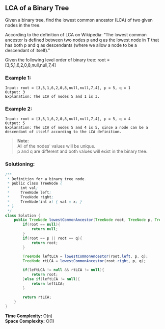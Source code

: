 ## LCA of a Binary Tree

Given a binary tree, find the lowest common ancestor (LCA) of two given nodes in the tree.

According to the definition of LCA on Wikipedia: “The lowest common ancestor is defined between two nodes p and q as the lowest node in T that has both p and q as descendants (where we allow a node to be a descendant of itself).”

Given the following level order of binary tree:  root = [3,5,1,6,2,0,8,null,null,7,4]

### Example 1:
```
Input: root = [3,5,1,6,2,0,8,null,null,7,4], p = 5, q = 1
Output: 3
Explanation: The LCA of nodes 5 and 1 is 3.
```

### Example 2:
```
Input: root = [3,5,1,6,2,0,8,null,null,7,4], p = 5, q = 4
Output: 5
Explanation: The LCA of nodes 5 and 4 is 5, since a node can be a descendant of itself according to the LCA definition.
```

> **Note:**  
> All of the nodes' values will be unique.  
> p and q are different and both values will exist in the binary tree.


 ### Solutioning:

```java
/**
 * Definition for a binary tree node.
 * public class TreeNode {
 *     int val;
 *     TreeNode left;
 *     TreeNode right;
 *     TreeNode(int x) { val = x; }
 * }
 */
class Solution {
    public TreeNode lowestCommonAncestor(TreeNode root, TreeNode p, TreeNode q) {
        if(root == null){
            return null;
        }
        if(root == p || root == q){
            return root;
        }
        
        TreeNode leftLCA = lowestCommonAncestor(root.left, p, q);
        TreeNode rtLCA = lowestCommonAncestor(root.right, p, q);

        if(leftLCA != null && rtLCA != null){
            return root;
        }else if(leftLCA != null){
            return leftLCA;
        }
        
        return rtLCA;
    }
}
```  
**Time Complexity:** O(n)   
**Space Complexity:** O(1) 
